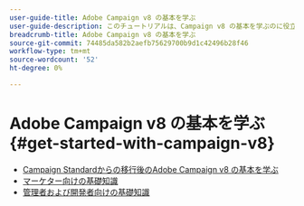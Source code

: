 ```yaml
---
user-guide-title: Adobe Campaign v8 の基本を学ぶ
user-guide-description: このチュートリアルは、Campaign v8 の基本を学ぶのに役立ちます。
breadcrumb-title: Adobe Campaign v8 の基本を学ぶ
source-git-commit: 74485da582b2aefb75629700b9d1c42496b28f46
workflow-type: tm+mt
source-wordcount: '52'
ht-degree: 0%

---
```



# Adobe Campaign v8 の基本を学ぶ {#get-started-with-campaign-v8}

+ [Campaign Standardからの移行後のAdobe Campaign v8 の基本を学ぶ](/help/tutorial-get-started-with-acv8-migrating-from-acs/overview.md)
+ [マーケター向けの基礎知識](/help/tutorial-get-started-with-acv8-migrating-from-acs/get-started-for-marketers.md)
+ [管理者および開発者向けの基礎知識](/help/tutorial-get-started-with-acv8-migrating-from-acs/get-started-for-administrators-developers.md)
